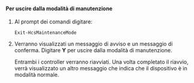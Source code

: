 #### Per uscire dalla modalità di manutenzione

1. Al prompt dei comandi digitare:

     `Exit-HcsMaintenanceMode`

2. Verranno visualizzati un messaggio di avviso e un messaggio di conferma. Digitare **Y** per uscire dalla modalità di manutenzione.

    Entrambi i controller verranno riavviati. Una volta completato il riavvio, verrà visualizzato un altro messaggio che indica che il dispositivo è in modalità normale.

<!---HONumber=62-->
